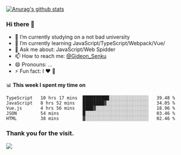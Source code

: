[![Anurag's github stats](https://github-readme-stats.vercel.app/api?username=gideonsenku)](https://github.com/anuraghazra/github-readme-stats)
### Hi there 👋
- 🔭 I’m currently studying on a not bad university 
- 🌱 I’m currently learning JavaScript/TypeScript/Webpack/Vue/
- 💬 Ask me about: JavaScript/Web Spidder 
- 📫 How to reach me: [@Gideon_Senku](https://t.me/Gideon_Senku)
- 😄 Pronouns: ...
- ⚡ Fun fact: I ❤️ 🎵

📊 **This week I spent my time on**
<!--START_SECTION:waka-->
```text
TypeScript   10 hrs 17 mins  ██████████░░░░░░░░░░░░░░░   39.48 % 
JavaScript   8 hrs 52 mins   ████████▓░░░░░░░░░░░░░░░░   34.05 % 
Vue.js       4 hrs 56 mins   ████▓░░░░░░░░░░░░░░░░░░░░   18.96 % 
JSON         54 mins         █░░░░░░░░░░░░░░░░░░░░░░░░   03.46 % 
HTML         38 mins         ▓░░░░░░░░░░░░░░░░░░░░░░░░   02.46 % 
```
<!--END_SECTION:waka-->


### Thank you for the visit.
![](http://profile-counter.glitch.me/gideonsenku/count.svg)
<!--
**GideonSenku/GideonSenku** is a ✨ _special_ ✨ repository because its `README.md` (this file) appears on your GitHub profile.

Here are some ideas to get you started:

- 🔭 I’m currently working on ...
- 🌱 I’m currently learning ...
- 👯 I’m looking to collaborate on ...
- 🤔 I’m looking for help with ...
- 💬 Ask me about ...
- 📫 How to reach me: ...
- 😄 Pronouns: ...
- ⚡ Fun fact: ...
-->
